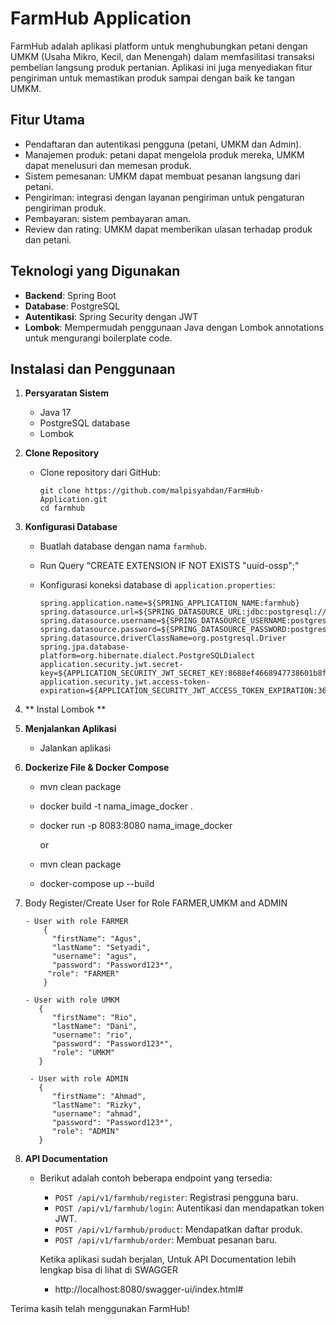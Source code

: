 # FarmHub Application

FarmHub adalah aplikasi platform untuk menghubungkan petani dengan UMKM (Usaha Mikro, Kecil, dan Menengah) dalam memfasilitasi transaksi pembelian langsung produk pertanian. Aplikasi ini juga menyediakan fitur pengiriman untuk memastikan produk sampai dengan baik ke tangan UMKM.

## Fitur Utama

- Pendaftaran dan autentikasi pengguna (petani, UMKM dan Admin).
- Manajemen produk: petani dapat mengelola produk mereka, UMKM dapat menelusuri dan memesan produk.
- Sistem pemesanan: UMKM dapat membuat pesanan langsung dari petani.
- Pengiriman: integrasi dengan layanan pengiriman untuk pengaturan pengiriman produk.
- Pembayaran: sistem pembayaran aman.
- Review dan rating: UMKM dapat memberikan ulasan terhadap produk dan petani.

## Teknologi yang Digunakan

- **Backend**: Spring Boot
- **Database**: PostgreSQL
- **Autentikasi**: Spring Security dengan JWT
- **Lombok**: Mempermudah penggunaan Java dengan Lombok annotations untuk mengurangi boilerplate code.

## Instalasi dan Penggunaan

1. **Persyaratan Sistem**
   - Java 17
   - PostgreSQL database
   - Lombok

2. **Clone Repository**
   - Clone repository dari GitHub:

     ```
     git clone https://github.com/malpisyahdan/FarmHub-Application.git
     cd farmhub
     ```

3. **Konfigurasi Database**
   - Buatlah database dengan nama `farmhub`.
   - Run Query "CREATE EXTENSION IF NOT EXISTS "uuid-ossp";"
   - Konfigurasi koneksi database di `application.properties`:

     ```
     spring.application.name=${SPRING_APPLICATION_NAME:farmhub}
     spring.datasource.url=${SPRING_DATASOURCE_URL:jdbc:postgresql://localhost:5432/farmhub}
     spring.datasource.username=${SPRING_DATASOURCE_USERNAME:postgres}
     spring.datasource.password=${SPRING_DATASOURCE_PASSWORD:postgres}
     spring.datasource.driverClassName=org.postgresql.Driver
     spring.jpa.database-platform=org.hibernate.dialect.PostgreSQLDialect
     application.security.jwt.secret-key=${APPLICATION_SECURITY_JWT_SECRET_KEY:8688ef4668947738601b8f5d6754498fa28c7d8178b7a151c912c3b30dd7ed6d}
     application.security.jwt.access-token-expiration=${APPLICATION_SECURITY_JWT_ACCESS_TOKEN_EXPIRATION:3600000}
     
     ```
4. ** Instal Lombok **

5. **Menjalankan Aplikasi**
   - Jalankan aplikasi
  
6. **Dockerize File & Docker Compose**

   - mvn clean package
   - docker build -t nama_image_docker . 
   - docker run -p 8083:8080 nama_image_docker

     or
     
    - mvn clean package
    - docker-compose up --build
  
7. Body Register/Create User for Role FARMER,UMKM and ADMIN
    ```
    - User with role FARMER
        {
          "firstName": "Agus",
          "lastName": "Setyadi",
          "username": "agus",
          "password": "Password123*",
         "role": "FARMER"
        }

    - User with role UMKM
       {
          "firstName": "Rio",
          "lastName": "Dani",
          "username": "rio",
          "password": "Password123*",
          "role": "UMKM"
       }
    
     - User with role ADMIN
       {
          "firstName": "Ahmad",
          "lastName": "Rizky",
          "username": "ahmad",
          "password": "Password123*",
          "role": "ADMIN"
       }
    ```
   
8. **API Documentation**
   - Berikut adalah contoh beberapa endpoint yang tersedia:
     - `POST /api/v1/farmhub/register`: Registrasi pengguna baru.
     - `POST /api/v1/farmhub/login`: Autentikasi dan mendapatkan token JWT.
     - `POST /api/v1/farmhub/product`: Mendapatkan daftar produk.
     - `POST /api/v1/farmhub/order`: Membuat pesanan baru.
    
     Ketika aplikasi sudah berjalan, Untuk API Documentation lebih lengkap bisa di lihat di SWAGGER
     -  http://localhost:8080/swagger-ui/index.html#

Terima kasih telah menggunakan FarmHub!


